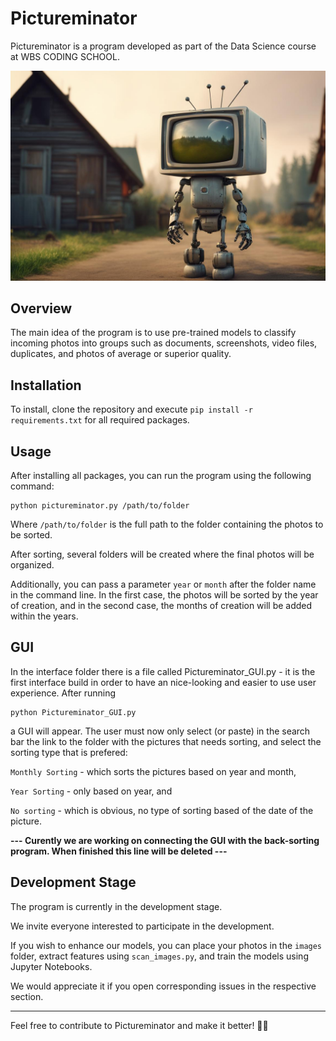 # Pictureminator

Pictureminator is a program developed as part of the Data Science course at WBS CODING SCHOOL.

![Pictureminator](https://github.com/Tehnik762/Pictureminator/blob/master/pictureminator.jpg?raw=true)

## Overview
The main idea of the program is to use pre-trained models to classify incoming photos into groups such as documents, screenshots, video files, duplicates, and photos of average or superior quality.

## Installation
To install, clone the repository and execute `pip install -r requirements.txt` for all required packages.

## Usage
After installing all packages, you can run the program using the following command:

```
python pictureminator.py /path/to/folder
```


Where `/path/to/folder` is the full path to the folder containing the photos to be sorted.

After sorting, several folders will be created where the final photos will be organized.

Additionally, you can pass a parameter `year` or `month` after the folder name in the command line. In the first case, the photos will be sorted by the year of creation, and in the second case, the months of creation will be added within the years.

## GUI
In the interface folder there is a file called Pictureminator_GUI.py - it is the first interface build in order to have an nice-looking and easier to use user experience.
After running

```
python Pictureminator_GUI.py
```

a GUI will appear. The user must now only select (or paste) in the search bar the link to the folder with the pictures that needs sorting, and select the sorting type that is prefered:

`Monthly Sorting` - which sorts the pictures based on year and month,

`Year Sorting` - only based on year, and

`No sorting` - which is obvious, no type of sorting based of the date of the picture.


**--- Curently we are working on connecting the GUI with the back-sorting program. When finished this line will be deleted ---**


## Development Stage
The program is currently in the development stage.

We invite everyone interested to participate in the development.

If you wish to enhance our models, you can place your photos in the `images` folder, extract features using `scan_images.py`, and train the models using Jupyter Notebooks.

We would appreciate it if you open corresponding issues in the respective section.

---
Feel free to contribute to Pictureminator and make it better! 📸✨
